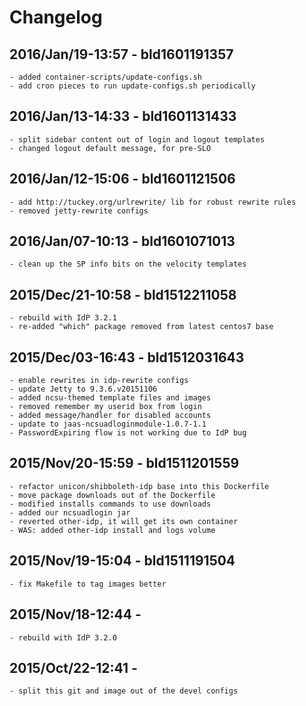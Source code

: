 # Changelog

## 2016/Jan/19-13:57 - bld1601191357
    - added container-scripts/update-configs.sh
    - add cron pieces to run update-configs.sh periodically

## 2016/Jan/13-14:33 - bld1601131433
    - split sidebar content out of login and logout templates
    - changed logout default message, for pre-SLO

## 2016/Jan/12-15:06 - bld1601121506
    - add http://tuckey.org/urlrewrite/ lib for robust rewrite rules
    - removed jetty-rewrite configs

## 2016/Jan/07-10:13 - bld1601071013
    - clean up the SP info bits on the velocity templates

## 2015/Dec/21-10:58 - bld1512211058
    - rebuild with IdP 3.2.1
    - re-added "which" package removed from latest centos7 base

## 2015/Dec/03-16:43 - bld1512031643
    - enable rewrites in idp-rewrite configs
    - update Jetty to 9.3.6.v20151106
    - added ncsu-themed template files and images
    - removed remember my userid box from login
    - added message/handler for disabled accounts
    - update to jaas-ncsuadloginmodule-1.0.7-1.1
    - PasswordExpiring flow is not working due to IdP bug

## 2015/Nov/20-15:59 - bld1511201559
    - refactor unicon/shibboleth-idp base into this Dockerfile
    - move package downloads out of the Dockerfile
    - modified installs commands to use downloads
    - added our ncsuadlogin jar
    - reverted other-idp, it will get its own container
    - WAS: added other-idp install and logs volume

## 2015/Nov/19-15:04 - bld1511191504
    - fix Makefile to tag images better

## 2015/Nov/18-12:44 -
    - rebuild with IdP 3.2.0 

## 2015/Oct/22-12:41 - 
	- split this git and image out of the devel configs


